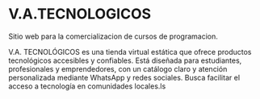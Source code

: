 # V.A.TECNOLOGICOS
Sitio web para la comercializacion de cursos de programacion.

V.A. TECNOLÓGICOS es una tienda virtual estática que ofrece productos tecnológicos accesibles y confiables. Está diseñada para estudiantes, profesionales y emprendedores, con un catálogo claro y atención personalizada mediante WhatsApp y redes sociales. Busca facilitar el acceso a tecnología en comunidades locales.ls